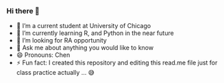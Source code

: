### Hi there 👋

- 🔭 I’m a current student at University of Chicago
- 🌱 I’m currently learning R, and Python in the near future
- 👯 I’m looking for RA opportunity 
- 💬 Ask me about anything you would like to know 
- 😄 Pronouns: Chen
- ⚡ Fun fact: I created this repository and editing this read.me file just for class practice actually ... 😅
